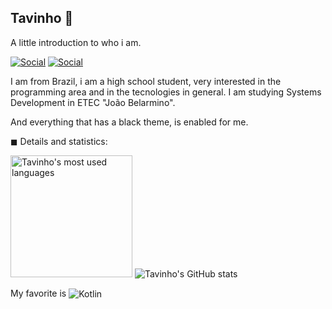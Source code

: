 ## Tavinho 🖤
A little introduction to who i am.

[![Social](https://img.shields.io/badge/Twitter-1DA1F2?style=for-the-badge&logo=twitter&logoColor=black)](https://twitter.com/tavinhossaur)
[![Social](https://img.shields.io/badge/LinkedIn-0077B5?style=for-the-badge&logo=linkedin&logoColor=black)](https://www.linkedin.com/in/oct%C3%A1vio-barassa-a8090720a/)

I am from Brazil, i am a high school student, very interested in the programming area and in the tecnologies in general.
I am studying Systems Development in ETEC "João Belarmino".

And everything that has a black theme, is enabled for me.

◼ Details and statistics: 

<img alt="Tavinho's most used languages" src="https://github-readme-stats.vercel.app/api/top-langs/?username=tavinhossaur&layout=compact&langs_count=7&theme=tokyonight" height="195"/> ![Tavinho's GitHub stats](https://github-readme-stats.vercel.app/api?username=tavinhossaur&show_icons=true&theme=tokyonight)
                    
My favorite is <img align="center" alt="Kotlin" src="https://img.shields.io/badge/Kotlin-0095D5?&style=for-the-badge&logo=kotlin&logoColor=black">
